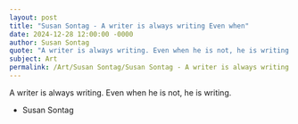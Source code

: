 ```yaml
---
layout: post
title: "Susan Sontag - A writer is always writing Even when"
date: 2024-12-28 12:00:00 -0000
author: Susan Sontag
quote: "A writer is always writing. Even when he is not, he is writing."
subject: Art
permalink: /Art/Susan Sontag/Susan Sontag - A writer is always writing Even when
---
```


A writer is always writing. Even when he is not, he is writing.

- Susan Sontag
